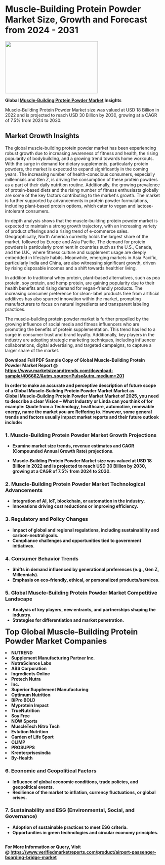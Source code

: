 <H1>Muscle-Building Protein Powder Market Size, Growth and Forecast from 2024 - 2031</H1><img class="aligncenter size-medium wp-image-584254" src="https://thirdeyenews.in/wp-content/uploads/2024/09/Global-Market-Research-300x168.jpeg" alt="" width="300" height="168" /><p><strong>Global&nbsp;<a href="https://www.marketsizeandtrends.com/download-sample/406682/&amp;utm_source=Pulse&amp;utm_medium=201">Muscle-Building Protein Powder Market</a> Insights</strong></p><p>Muscle-Building Protein Powder Market size was valued at USD 18 Billion in 2022 and is projected to reach USD 30 Billion by 2030, growing at a CAGR of 7.5% from 2024 to 2030.</p><p><h2>Market Growth Insights</h2> <p>The global muscle-building protein powder market has been experiencing robust growth due to increasing awareness of fitness and health, the rising popularity of bodybuilding, and a growing trend towards home workouts. With the surge in demand for dietary supplements, particularly protein powders, the market is expected to expand significantly in the coming years. The increasing number of health-conscious consumers, especially millennials and Gen Z, is driving the consumption of these protein powders as a part of their daily nutrition routine. Additionally, the growing prevalence of protein-based diets and the rising number of fitness enthusiasts globally are some of the key factors contributing to the market's growth. The market is further supported by advancements in protein powder formulations, including plant-based protein options, which cater to vegan and lactose-intolerant consumers.</p> <p><strong></strong></p> <p>In-depth analysis shows that the muscle-building protein powder market is expected to maintain a strong growth trajectory, with an increasing variety of product offerings and a rising trend of e-commerce sales. Geographically, North America currently holds the largest share of the market, followed by Europe and Asia Pacific. The demand for protein powders is particularly prominent in countries such as the U.S., Canada, and the U.K., where fitness culture and supplement usage are deeply embedded in lifestyle habits. Meanwhile, emerging markets in Asia Pacific, particularly India and China, are also witnessing significant growth, driven by rising disposable incomes and a shift towards healthier living.</p> <p>In addition to traditional whey protein, plant-based alternatives, such as pea protein, soy protein, and hemp protein, are gaining popularity due to their health benefits and rising demand for vegan-friendly products. The increasing consumer preference for clean-label products free from artificial additives has also spurred innovation within the market, prompting manufacturers to focus on natural ingredients and transparent labeling practices.</p> <p>The muscle-building protein powder market is further propelled by the growing influence of social media and fitness influencers who are promoting the benefits of protein supplementation. This trend has led to a surge in consumer trust and brand loyalty. Additionally, key players in the industry are adopting strategic marketing techniques, including influencer collaborations, digital advertising, and targeted campaigns, to capture a larger share of the market.</p> <p><strong></p><p><span class=""><strong>Download Full PDF Sample Copy of Global Muscle-Building Protein Powder Market Report</strong> @ <a href="https://www.marketsizeandtrends.com/download-sample/406682/&amp;utm_source=Pulse&amp;utm_medium=201" target="_blank">https://www.marketsizeandtrends.com/download-sample/406682/&amp;utm_source=Pulse&amp;utm_medium=201</a></span></p><p>In order to make an accurate and perceptive description of future scope of a Global&nbsp;Muscle-Building Protein Powder Market Market as Global&nbsp;Muscle-Building Protein Powder Market Market of 2025, you need to describe a clear Vision &ndash; What Industry or Linda can you think of for example: Quote from a Technology, healthcare, automotive, renewable energy, name the market you are Reffering to. However, some general trends and factors usually impact market reports and their future outlook include:</p><h3>1.&nbsp;<strong>Muscle-Building Protein Powder Market Growth Projections</strong></h3><ul><li>Examine market size trends, revenue estimates and CAGR (Compounded Annual Growth Rate) projections.</li><li><p>Muscle-Building Protein Powder Market size was valued at USD 18 Billion in 2022 and is projected to reach USD 30 Billion by 2030, growing at a CAGR of 7.5% from 2024 to 2030.</p></li></ul><h3>2.&nbsp;<strong>Muscle-Building Protein Powder Market Technological Advancements</strong></h3><ul><li>Integration of AI, IoT, blockchain, or automation in the industry.</li><li>Innovations driving cost reductions or improving efficiency.</li></ul><h3>3.&nbsp;<strong>Regulatory and Policy Changes</strong></h3><ul><li>Impact of global and regional regulations, including sustainability and carbon-neutral goals.</li><li>Compliance challenges and opportunities tied to government initiatives.</li></ul><h3>4.&nbsp;<strong>Consumer Behavior Trends</strong></h3><ul><li>Shifts in demand influenced by generational preferences (e.g., Gen Z, Millennials).</li><li>Emphasis on eco-friendly, ethical, or personalized products/services.</li></ul><h3>5.&nbsp;<strong>Global Muscle-Building Protein Powder Market Competitive Landscape</strong></h3><ul><li>Analysis of key players, new entrants, and partnerships shaping the industry.</li><li>Strategies for differentiation and market penetration.</li></ul><p data-pm-slice="1 1 []"><span style="color: inherit; font-family: inherit; font-size: 25px;">Top Global Muscle-Building Protein Powder Market Companies</span></p><div class="" data-test-id=""><p><li>NUTREND</li><li> Supplement Manufacturing Partner Inc.</li><li> NutraScience Labs</li><li> ABS Corporation</li><li> Ingredients Online</li><li> Protech Nutra</li><li> Inc.</li><li> Superior Supplement Manufacturing</li><li> Optimum Nutrition</li><li> BiPro BOLD</li><li> Myprotein Impact</li><li> TrueNutrition</li><li> Soy Free</li><li> NOW Sports</li><li> MuscleTech Nitro Tech</li><li> Evlution Nutrition</li><li> Garden of Life Sport</li><li> OLIMP</li><li> PROSUPPS</li><li> Krenterprisesindia</li><li> By-Health</li></p></div><h3>6.&nbsp;<strong>Economic and Geopolitical Factors</strong></h3><ul><li>Influence of global economic conditions, trade policies, and geopolitical events.</li><li>Resilience of the market to inflation, currency fluctuations, or global crises.</li></ul><h3>7.&nbsp;<strong>Sustainability and ESG (Environmental, Social, and Governance)</strong></h3><ul><li>Adoption of sustainable practices to meet ESG criteria.</li><li>Opportunities in green technologies and circular economy principles.</li></ul><h2><strong style="font-size: 14px;">For More Information or Query, Visit @&nbsp;</strong><a style="background-color: #ffffff; font-size: 14px;" href="https://www.marketsizeandtrends.com/report/muscle-building-protein-powder-market/" target="_blank">https://www.verifiedmarketreports.com/product/airport-passenger-boarding-bridge-market</a></h2>
